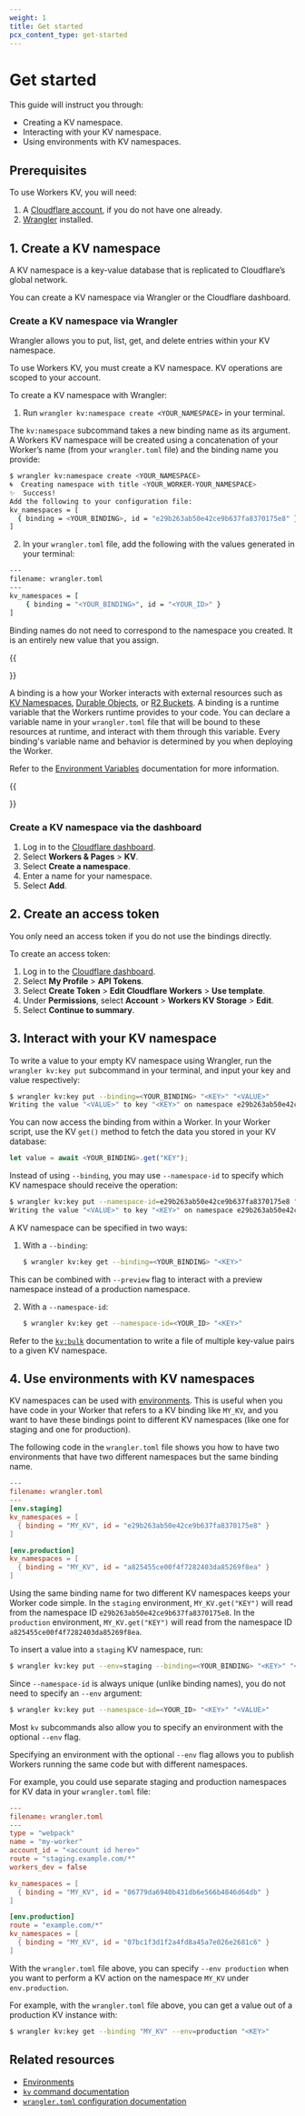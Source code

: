 ```yaml
---
weight: 1
title: Get started
pcx_content_type: get-started
---
```


# Get started

This guide will instruct you through:

- Creating a KV namespace.
- Interacting with your KV namespace.
- Using environments with KV namespaces.

## Prerequisites

To use Workers KV, you will need:

1. A [Cloudflare account](/fundamentals/account-and-billing/account-setup/), if you do not have one already. 
2. [Wrangler](/workers/wrangler/install-and-update/) installed.

## 1. Create a KV namespace 

A KV namespace is a key-value database that is replicated to Cloudflare’s global network.

You can create a KV namespace via Wrangler or the Cloudflare dashboard.

### Create a KV namespace via Wrangler

Wrangler allows you to put, list, get, and delete entries within your KV namespace.

To use Workers KV, you must create a KV namespace. KV operations are scoped to your account.

To create a KV namespace with Wrangler:

1. Run `wrangler kv:namespace create <YOUR_NAMESPACE>` in your terminal.

The `kv:namespace` subcommand takes a new binding name as its argument. A Workers KV namespace will be created using a concatenation of your Worker’s name (from your `wrangler.toml` file) and the binding name you provide:

```sh
$ wrangler kv:namespace create <YOUR_NAMESPACE>
🌀  Creating namespace with title <YOUR_WORKER-YOUR_NAMESPACE>
✨  Success!
Add the following to your configuration file:
kv_namespaces = [
  { binding = <YOUR_BINDING>, id = "e29b263ab50e42ce9b637fa8370175e8" }
]
```

2. In your `wrangler.toml` file, add the following with the values generated in your terminal:

```bash
---
filename: wrangler.toml
---
kv_namespaces = [
    { binding = "<YOUR_BINDING>", id = "<YOUR_ID>" }
]
```

Binding names do not need to correspond to the namespace you created. It is an entirely new value that you assign.

{{<Aside type="note" header="Bindings">}}

A binding is a how your Worker interacts with external resources such as [KV Namespaces](/kv/learning/kv-namespaces/), [Durable Objects](/durable-objects/), or [R2 Buckets](/r2/api/workers/workers-api-reference/). A binding is a runtime variable that the Workers runtime provides to your code. You can declare a variable name in your `wrangler.toml` file that will be bound to these resources at runtime, and interact with them through this variable. Every binding's variable name and behavior is determined by you when deploying the Worker. 

Refer to the [Environment Variables](/workers/platform/environment-variables) documentation for more information.

{{</Aside>}}

### Create a KV namespace via the dashboard

1. Log in to the [Cloudflare dashboard](https://dash.cloudflare.com).
2. Select **Workers & Pages** > **KV**.
3. Select **Create a namespace**. 
4. Enter a name for your namespace. 
5. Select **Add**.

## 2. Create an access token

You only need an access token if you do not use the bindings directly. 

To create an access token:

1. Log in to the [Cloudflare dashboard](https://dash.cloudflare.com).
2. Select **My Profile** > **API Tokens**.
3. Select **Create Token** > **Edit Cloudflare Workers** > **Use template**.
4. Under **Permissions**, select **Account** > **Workers KV Storage** > **Edit**.
5. Select **Continue to summary**.

## 3. Interact with your KV namespace

To write a value to your empty KV namespace using Wrangler, run the `wrangler kv:key put` subcommand in your terminal, and input your key and value respectively:

```sh
$ wrangler kv:key put --binding=<YOUR_BINDING> "<KEY>" "<VALUE>"
Writing the value "<VALUE>" to key "<KEY>" on namespace e29b263ab50e42ce9b637fa8370175e8.
```

You can now access the binding from within a Worker. In your Worker script, use the KV `get()` method to fetch the data you stored in your KV database:

```js
let value = await <YOUR_BINDING>.get("KEY");
```

Instead of using `--binding`, you may use `--namespace-id` to specify which KV namespace should receive the operation:

```sh
$ wrangler kv:key put --namespace-id=e29b263ab50e42ce9b637fa8370175e8 "<KEY>" "<VALUE>"
Writing the value "<VALUE>" to key "<KEY>" on namespace e29b263ab50e42ce9b637fa8370175e8.
```

A KV namespace can be specified in two ways:

1.  With a `--binding`:

    ```sh
    $ wrangler kv:key get --binding=<YOUR_BINDING> "<KEY>"
    ```

  This can be combined with `--preview` flag to interact with a preview namespace instead of a production namespace.

2.  With a `--namespace-id`:

    ```sh
    $ wrangler kv:key get --namespace-id=<YOUR_ID> "<KEY>"
    ```

Refer to the [`kv:bulk`](/kv/platform/kv-commands/#kvbulk) documentation to write a file of multiple key-value pairs to a given KV namespace.

## 4. Use environments with KV namespaces

KV namespaces can be used with [environments](/workers/wrangler/environments/#environments). This is useful when you have code in your Worker that refers to a KV binding like `MY_KV`, and you want to have these bindings point to different KV namespaces (like one for staging and one for production).

The following code in the `wrangler.toml` file shows you how to have two environments that have two different namespaces but the same binding name.

```toml
---
filename: wrangler.toml
---
[env.staging]
kv_namespaces = [
  { binding = "MY_KV", id = "e29b263ab50e42ce9b637fa8370175e8" }
]

[env.production]
kv_namespaces = [
  { binding = "MY_KV", id = "a825455ce00f4f7282403da85269f8ea" }
]
```

Using the same binding name for two different KV namespaces keeps your Worker code simple. In the `staging` environment, `MY_KV.get("KEY")` will read from the namespace ID `e29b263ab50e42ce9b637fa8370175e8`. In the `production` environment, `MY_KV.get("KEY")` will read from the namespace ID `a825455ce00f4f7282403da85269f8ea`.

To insert a value into a `staging` KV namespace, run:

```sh
$ wrangler kv:key put --env=staging --binding=<YOUR_BINDING> "<KEY>" "<VALUE>"
```

Since `--namespace-id` is always unique (unlike binding names), you do not need to specify an `--env` argument:

```sh
$ wrangler kv:key put --namespace-id=<YOUR_ID> "<KEY>" "<VALUE>"
```

Most `kv` subcommands also allow you to specify an environment with the optional `--env` flag. 

Specifying an environment with the optional `--env` flag  allows you to publish Workers running the same code but with different namespaces. 

For example, you could use separate staging and production namespaces for KV data in your `wrangler.toml` file:

```toml
---
filename: wrangler.toml
---
type = "webpack"
name = "my-worker"
account_id = "<account id here>"
route = "staging.example.com/*"
workers_dev = false

kv_namespaces = [
  { binding = "MY_KV", id = "06779da6940b431db6e566b4846d64db" }
]

[env.production]
route = "example.com/*"
kv_namespaces = [
  { binding = "MY_KV", id = "07bc1f3d1f2a4fd8a45a7e026e2681c6" }
]
```

With the `wrangler.toml` file above, you can specify `--env production` when you want to perform a KV action on the namespace `MY_KV` under `env.production`. 

For example, with the `wrangler.toml` file above, you can get a value out of a production KV instance with:

```sh
$ wrangler kv:key get --binding "MY_KV" --env=production "<KEY>"
```

## Related resources

* [Environments](/workers/platform/environments/)
* [`kv` command documentation](/kv/platform/kv-commands/)
* [`wrangler.toml` configuration documentation](/workers/wrangler/configuration)